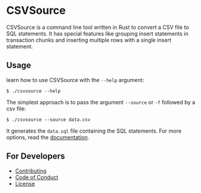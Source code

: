 # CSVSource

CSVSource is a command line tool written in Rust to convert a CSV file to SQL
statements. It has special features like grouping insert statements in 
transaction chunks and inserting multiple rows with a single insert statement.

## Usage

learn how to use CSVSource with the `--help` argument:

    $ ./csvsource --help

The simplest approach is to pass the argument `--source` or `-f` followed by a csv file:

    $ ./csvsource --source data.csv

It generates the `data.sql` file containing the SQL statements. For more 
options, read the [documentation](https://www.hildeberto.com/csvsource/).

## For Developers

  - [Contributing](https://github.com/htmfilho/csvsource/blob/main/CONTRIBUTING.md)
  - [Code of Conduct](https://github.com/htmfilho/csvsource/blob/main/CODE_OF_CONDUCT.md)
  - [License](https://github.com/htmfilho/csvsource/blob/main/LICENSE)